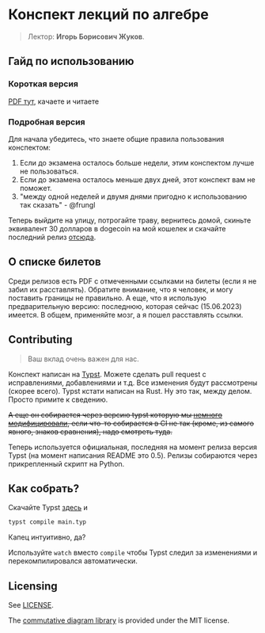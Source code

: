 # Конспект лекций по алгебре

> Лектор: **Игорь Борисович Жуков**.

## Гайд по использованию

### Короткая версия

[PDF тут](https://github.com/rabotaem-incorporated/algebra-conspect-2sem/releases/latest), качаете и читаете

### Подробная версия

Для начала убедитесь, что знаете общие правила пользования конспектом:

1. Если до экзамена осталось больше недели, этим конспектом лучше не пользоваться.
2. Если до экзамена осталось меньше двух дней, этот конспект вам не поможет.
3. "между одной неделей и двумя днями пригодно к использованию так сказать" - @frungl

Теперь выйдите на улицу, потрогайте траву, вернитесь домой, скиньте эквивалент 30 долларов в dogecoin на мой кошелек и скачайте последний релиз [отсюда](https://github.com/rabotaem-incorporated/algebra-conspect-2sem/releases/latest).

## О списке билетов

Среди релизов есть PDF с отмеченными ссылками на билеты (если я не забил их расставлять). Обратите внимание, что я человек, и могу поставить границы не правильно. А еще, что я использую предварительную версию: последнюю, которая сейчас (15.06.2023) имеется. В общем, применяйте мозг, а я пошел расставлять ссылки. 

## Contributing

> Ваш вклад очень важен для нас.

Конспект написан на [Typst](https://typst.app/). Можете сделать pull request с исправлениями, добавлениями и т.д. Все изменения будут рассмотрены (скорее всего). Typst кстати написан на Rust. Ну это так, между делом. Просто примите к сведению. 

~~А еще он собирается через версию typst которую мы [немного модифицировали](https://github.com/rabotaem-incorporated/opinionated-typst), если что-то собирается в CI не так (кроме, из самого явного, знаков сравнения), надо смотреть туда.~~

Теперь используется oфициальная, последняя на момент релиза версия Typst (на момент написания README это 0.5). Релизы собираются через прикрепленный скрипт на Python.

## Как собрать?

Скачайте Typst [здесь](https://github.com/typst/typst/releases/latest) и

```bash
typst compile main.typ
```

Капец интуитивно, да?

Используйте `watch` вместо `compile` чтобы Typst следил за изменениями и перекомпилировался автоматически.

## Licensing

See [LICENSE](LICENSE).

The [commutative diagram library](https://gitlab.com/giacomogallina/typst-cd/-/tree/main/) is provided under the MIT license.
